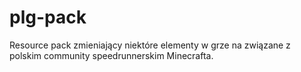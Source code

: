 # plg-pack
Resource pack zmieniający niektóre elementy w grze na związane z polskim community speedrunnerskim Minecrafta.
